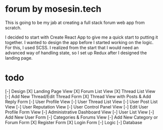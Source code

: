 # forum by mosesin.tech
This is going to be my jab at creating a full stack forum web app from scratch.

I decided to start with Create React App to give me a quick start to putting it together. I wanted to design the app before I started working on the logic. For this, I used SCSS. I realized from the start that I would need an advanced way of handling state, so I set up Redux after I designed the landing page.

# todo
[-] Design
  [X] Landing Page View
  [X] Forum List View
    [X] Thread List View
      [-] Add New Thread/Edit Thread Form
      [X] Thread View with Posts & Add Reply Form
  [-] User Profile View
    [-] User Thread List View
    [-] User Post List View
    [-] User Reputation View
  [-] User Control Panel View
    [-] Edit User Profile Form View
  [-] Administrative Dashboard View
    [-] User List View
      [-] Add New User Form
    [-] Categories & Forums View
      [-] Add New Category or Forum Form
  [X] Register Form
  [X] Login Form
[-] Logic
[-] Database